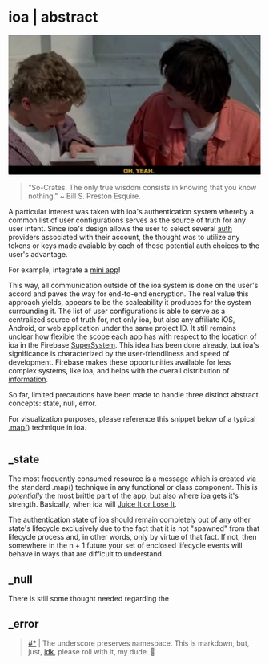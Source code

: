 # **ioa | abstract**

![whoa](./assets/bill-and-teds-so-crates.png)

> "So-Crates. The only true wisdom consists in knowing that you know nothing." ~ Bill S. Preston Esquire.

A particular interest was taken with ioa's authentication system whereby a common list of user configurations serves as the source of truth for any user intent. Since ioa's design allows the user to select several [auth](https://firebase.google.com/docs/auth) providers associated with their account, the thought was to utilize any tokens or keys made avaiable by each of those potential auth choices to the user's advantage.

For example, integrate a [mini app](https://developers.google.com/search/docs/guides/mini-apps)!

This way, all communication outside of the ioa system is done on the user's accord and paves the way for end-to-end encryption. The real value this approach yields, appears to be the scaleability it produces for the system surrounding it. The list of user configurations is able to serve as a centralized source of truth for, not only ioa, but also any affiliate iOS, Android, or web application under the same project ID. It still remains unclear how flexible the scope each app has with respect to the location of ioa in the Firebase [SuperSystem](https://ioa.is). This idea has been done already, but ioa's significance is characterized by the user-friendliness and speed of development. Firebase makes these opportunities available for less complex systems, like ioa, and helps with the overall distribution of [information](https://google.com).

So far, limited precautions have been made to handle three distinct abstract concepts: state, null, error.

For visualization purposes, please reference this snippet below of a typical [.map()]() technique in ioa.

```javascript

```

## _state

The most frequently consumed resource is a message which is created via the standard .map() technique in any functional or class component. This is _potentially_ the most brittle part of the app, but also where ioa gets it's strength. Basically, when ioa will [Juice It or Lose It](https://youtu.be/YOETTBL3yZ4).

The authentication state of ioa should remain completely out of any other state's lifecycle exclusively due to the fact that it is not "spawned" from that lifecycle process and, in other words, only by virtue of that fact. If not, then somewhere in the n + 1 future your set of enclosed lifecycle events will behave in ways that are difficult to understand.

## _null

There is still some thought needed regarding the 

## _error

> [#*](https://wut.app) | The underscore preserves namespace. This is markdown, but, just, [idk](https://github.com/MichaelRCruz/idk-nginx), please roll with it, my dude. 🦄